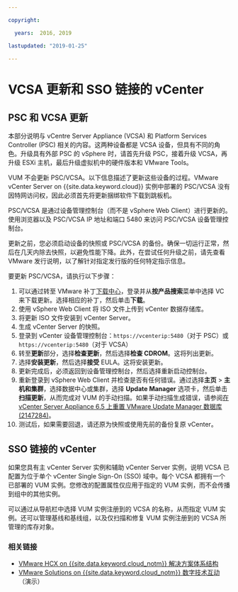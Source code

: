 ```yaml
---

copyright:

  years:  2016, 2019

lastupdated: "2019-01-25"

---
```


# VCSA 更新和 SSO 链接的 vCenter

## PSC 和 VCSA 更新

本部分说明与 vCentre Server Appliance (VCSA) 和 Platform Services Controller (PSC) 相关的内容。这两种设备都是 VCSA 设备，但具有不同的角色。升级具有外部 PSC 的 vSphere 时，请首先升级 PSC，接着升级 VCSA，再升级 ESXi 主机，最后升级虚拟机中的硬件版本和 VMware Tools。

VUM 不会更新 PSC/VCSA。以下信息描述了更新这些设备的过程。VMware vCenter Server on {{site.data.keyword.cloud}} 实例中部署的 PSC/VCSA 没有因特网访问权，因此必须首先将更新捆绑软件下载到跳板机。

PSC/VCSA 是通过设备管理控制台（而不是 vSphere Web Client）进行更新的。使用浏览器以及 PSC/VCSA IP 地址和端口 5480 来访问 PSC/VCSA 设备管理控制台。

更新之前，您必须启动设备的快照或 PSC/VCSA 的备份。确保一切运行正常，然后在几天内除去快照，以避免性能下降。此外，在尝试任何升级之前，请先查看 VMware 发行说明，以了解针对指定发行版的任何特定指示信息。

要更新 PSC/VCSA，请执行以下步骤：
1. 可以通过转至 VMware 补丁[下载中心](https://my.vmware.com/group/vmware/patch#search)，登录并从**按产品搜索**菜单中选择 VC 来下载更新。选择相应的补丁，然后单击**下载**。
2. 使用 vSphere Web Client 将 ISO 文件上传到 vCenter 数据存储库。
3. 将更新 ISO 文件安装到 vCenter Server。
4. 生成 vCenter Server 的快照。
5. 登录到 vCenter 设备管理控制台：`https://vcenterip:5480`（对于 PSC）或 `https://vcenterip:5480`（对于 VCSA）
6. 转至**更新**部分，选择**检查更新**，然后选择**检查 CDROM**。这将列出更新。
7. 选择**安装更新**，然后选择**接受** EULA。这将安装更新。
8. 更新完成后，必须返回到设备管理控制台，然后选择重新启动控制台。
9. 重新登录到 vSphere Web Client 并检查是否有任何错误。通过选择**主页** > **主机和集群**，选择数据中心或集群，选择 **Update Manager** 选项卡，然后单击**扫描更新**，从而完成对 VUM 的手动扫描。如果手动扫描生成错误，请参阅[在 vCenter Server Appliance 6.5 上重置 VMware Update Manager 数据库 (2147284)](https://kb.vmware.com/s/article/2147284)。
10. 测试后，如果需要回退，请还原为快照或使用先前的备份复原 vCenter。

## SSO 链接的 vCenter

如果您具有主 vCenter Server 实例和辅助 vCenter Server 实例，说明 VCSA 已配置为位于单个 vCenter Single Sign-On (SSO) 域中。每个 VCSA 都拥有一个已部署的 VUM 实例。您修改的配置属性仅应用于指定的 VUM 实例，而不会传播到组中的其他实例。

可以通过从导航栏中选择 VUM 实例注册到的 VCSA 的名称，从而指定 VUM 实例。还可以管理基线和基线组，以及仅扫描和修复 VUM 实例注册到的 VCSA 所管理的库存对象。

### 相关链接

* [VMware HCX on {{site.data.keyword.cloud_notm}} 解决方案体系结构](https://www.ibm.com/cloud/garage/files/HCX_Architecture_Design.pdf)
* [VMware Solutions on {{site.data.keyword.cloud_notm}} 数字技术互动](https://ibm-dte.mybluemix.net/ibm-vmware)（演示）

